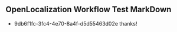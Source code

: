 ## OpenLocalization Workflow Test MarkDown
* 9db6f1fc-3fc4-4e70-8a4f-d5d55463d02e 
thanks!<!--HONumber=Sep16_HO1-->